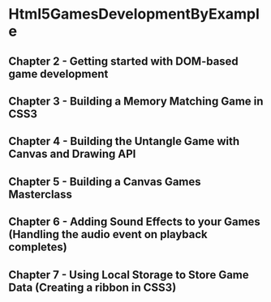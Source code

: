 # Html5GamesDevelopmentByExample

## Chapter 2 - Getting started with DOM-based game development
## Chapter 3 - Building a Memory Matching Game in CSS3
## Chapter 4 - Building the Untangle Game with Canvas and Drawing API
## Chapter 5 - Building a Canvas Games Masterclass
## Chapter 6 - Adding Sound Effects to your Games (Handling the audio event on playback completes)
## Chapter 7 - Using Local Storage to Store Game Data (Creating a ribbon in CSS3)
